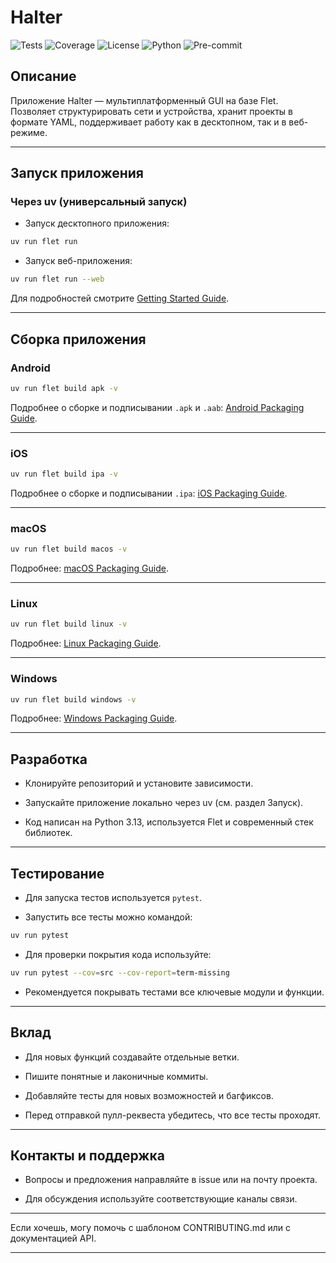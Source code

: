 # Halter

![Tests](https://github.com/herokrat/halter/actions/workflows/python-app.yml/badge.svg)
![Coverage](https://img.shields.io/codecov/c/github/herokrat/halter?logo=codecov)
![License](https://img.shields.io/github/license/herokrat/halter)
![Python](https://img.shields.io/badge/python-3.13-blue)
![Pre-commit](https://img.shields.io/badge/pre--commit-enabled-brightgreen?logo=pre-commit)

## Описание

Приложение Halter — мультиплатформенный GUI на базе Flet. Позволяет структурировать сети и устройства, хранит проекты в формате YAML, поддерживает работу как в десктопном, так и в веб-режиме.

---

## Запуск приложения

### Через uv (универсальный запуск)

* Запуск десктопного приложения:

```bash
uv run flet run
```

* Запуск веб-приложения:

```bash
uv run flet run --web
```

Для подробностей смотрите [Getting Started Guide](https://flet.dev/docs/getting-started/).

---

## Сборка приложения

### Android

```bash
uv run flet build apk -v
```

Подробнее о сборке и подписывании `.apk` и `.aab`: [Android Packaging Guide](https://flet.dev/docs/publish/android/).

---

### iOS

```bash
uv run flet build ipa -v
```

Подробнее о сборке и подписывании `.ipa`: [iOS Packaging Guide](https://flet.dev/docs/publish/ios/).

---

### macOS

```bash
uv run flet build macos -v
```

Подробнее: [macOS Packaging Guide](https://flet.dev/docs/publish/macos/).

---

### Linux

```bash
uv run flet build linux -v
```

Подробнее: [Linux Packaging Guide](https://flet.dev/docs/publish/linux/).

---

### Windows

```bash
uv run flet build windows -v
```

Подробнее: [Windows Packaging Guide](https://flet.dev/docs/publish/windows/).

---

## Разработка

* Клонируйте репозиторий и установите зависимости.

* Запускайте приложение локально через uv (см. раздел Запуск).

* Код написан на Python 3.13, используется Flet и современный стек библиотек.

---

## Тестирование

* Для запуска тестов используется `pytest`.

* Запустить все тесты можно командой:

```bash
uv run pytest
```

* Для проверки покрытия кода используйте:

```bash
uv run pytest --cov=src --cov-report=term-missing
```

* Рекомендуется покрывать тестами все ключевые модули и функции.

---

## Вклад

* Для новых функций создавайте отдельные ветки.

* Пишите понятные и лаконичные коммиты.

* Добавляйте тесты для новых возможностей и багфиксов.

* Перед отправкой пулл-реквеста убедитесь, что все тесты проходят.

---

## Контакты и поддержка

* Вопросы и предложения направляйте в issue или на почту проекта.

* Для обсуждения используйте соответствующие каналы связи.

---

Если хочешь, могу помочь с шаблоном CONTRIBUTING.md или с документацией API.

---
